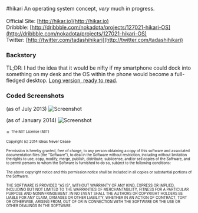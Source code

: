 #hikari
An operating system concept, *very* much in progress.<br/><br/>
Official Site: [http://hikar.io](http://hikar.io)<br/>
Dribbble: [http://dribbble.com/nokadota/projects/127021-hikari-OS](http://dribbble.com/nokadota/projects/127021-hikari-OS)<br/>
Twitter: [http://twitter.com/tadashihikari](http://twitter.com/tadashihikari)

### Backstory
TL;DR: I had the idea that it would be nifty if my smartphone could dock into something on my desk and the OS within the phone would become a full-fledged desktop. <a href="http://dsgn.io/thoughts/the-future-of-the-operating-system">Long version, ready to read</a>.

### Coded Screenshots
(as of July 2013)
![Screenshot](http://hikari.pw-software.com/images/tfotos-01.png)

(as of January 2014)
![Screenshot](http://hikar.io/images/in-progress/01-04-2014.png)

=
<sub><sup>The MIT License (MIT)</sup></sub>

<sub><sup>Copyright (c) 2014 Ideas Never Cease</sup></sub>

<sub><sup>Permission is hereby granted, free of charge, to any person obtaining a copy of this software and associated documentation files (the "Software"), to deal in the Software without restriction, including without limitation the rights to use, copy, modify, merge, publish, distribute, sublicense, and/or sell copies of the Software, and to permit persons to whom the Software is furnished to do so, subject to the following conditions:</sup></sub>

<sub><sup>The above copyright notice and this permission notice shall be included in all copies or substantial portions of the Software.</sup></sub>

<sub><sup>THE SOFTWARE IS PROVIDED "AS IS", WITHOUT WARRANTY OF ANY KIND, EXPRESS OR IMPLIED, INCLUDING BUT NOT LIMITED TO THE WARRANTIES OF MERCHANTABILITY, FITNESS FOR A PARTICULAR PURPOSE AND NONINFRINGEMENT. IN NO EVENT SHALL THE AUTHORS OR COPYRIGHT HOLDERS BE LIABLE FOR ANY CLAIM, DAMAGES OR OTHER LIABILITY, WHETHER IN AN ACTION OF CONTRACT, TORT OR OTHERWISE, ARISING FROM, OUT OF OR IN CONNECTION WITH THE SOFTWARE OR THE USE OR OTHER DEALINGS IN THE SOFTWARE.</sup></sub>
